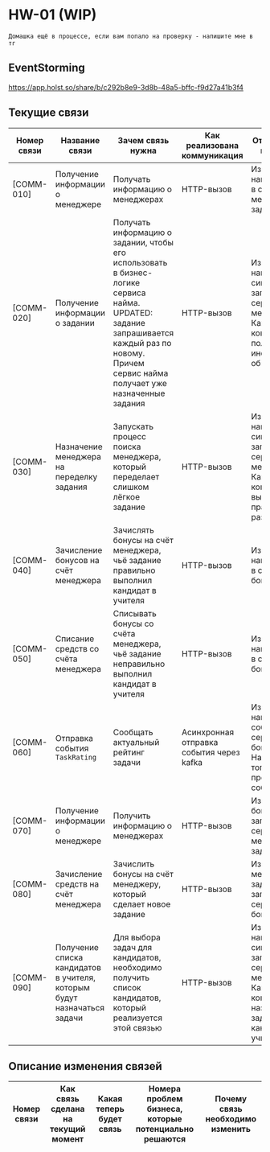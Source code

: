 # HW-01 (WIP)

```
Домашка ещё в процессе, если вам попало на проверку - напишите мне в тг

```

## EventStorming

https://app.holst.so/share/b/c292b8e9-3d8b-48a5-bffc-f9d27a41b3f4

## Текущие связи

| Номер связи | Название связи | Зачем связь нужна | Как реализована коммуникация | Откуда, куда, как часто |
| ----------- | -------------- | ----------------- | ---------------------------- | ----------------------- |
| [COMM-010] | Получение информации о менеджере | Получать информацию о менеджерах | HTTP-вызов | Из сервиса найма запрос в сервис менеджмента заданий |
| [COMM-020] | Получение информации о задании | Получать информацию о задании, чтобы его использовать в бизнес-логике сервиса найма. UPDATED: задание запрашивается каждый раз по новому. Причем сервис найма получает уже назначенные задания | HTTP-вызов | Из сервиса найма синхронный запрос в сервис менеджмента. Каждый раз, когда нужно получить информацию об уроке |
| [COMM-030] | Назначение менеджера на переделку задания | Запускать процесс поиска менеджера, который переделает слишком лёгкое задание | HTTP-вызов | Из сервиса найма синхронный запрос в сервис менеджмента. Каждый раз, когда задание выполнили правильно 10 раз подряд |
| [COMM-040] | Зачисление бонусов на счёт менеджера | Зачислять бонусы на счёт менеджера, чьё задание правильно выполнил кандидат в учителя | HTTP-вызов | Из сервиса найма запрос в сервис бонусов |
| [COMM-050] | Списание средств со счёта менеджера | Списывать бонусы со счёта менеджера, чьё задание неправильно выполнил кандидат в учителя | HTTP-вызов | Из сервиса найма запрос в сервис бонусов |
| [COMM-060] | Отправка события `TaskRating` | Сообщать актуальный рейтинг задачи | Асинхронная отправка события через kafka | Из сервиса найма  событие в сервис бонусов Название топика, куда продьюсится событие: task |
| [COMM-070] | Получение информации о менеджере | Получить информацию о менеджерах | HTTP-вызов | Из сервиса бонусов  запрос в сервис менеджмента заданий |
| [COMM-080] | Зачисление средств на счёт менеджера | Зачислить бонусы на счёт менеджеру, который сделает новое задание | HTTP-вызов | Из сервиса менеджмента заданий запрос в сервис бонусов |
| [COMM-090] | Получение списка кандидатов в учителя, которым будут назначаться задачи | Для выбора задач для кандидатов, необходимо получить список кандидатов, который реализуется этой связью | HTTP-вызов | Из сервиса найма синхронный запрос в сервис менеджмента. Каждый раз, когда надо назначить задачи кандидатам в учителя |

## Описание изменения связей

| Номер связи | Как связь сделана на текущий момент | Какая теперь будет связь | Номера проблем бизнеса, которые потенциально решаются | Почему связь необходимо изменить |
| ----------- | ----------------------------------- | ------------------------ | ----------------------------------------------------- | -------------------------------- |
